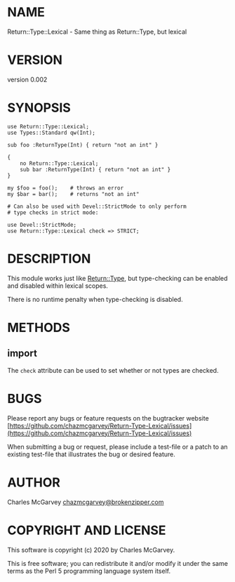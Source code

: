 # NAME

Return::Type::Lexical - Same thing as Return::Type, but lexical

# VERSION

version 0.002

# SYNOPSIS

    use Return::Type::Lexical;
    use Types::Standard qw(Int);

    sub foo :ReturnType(Int) { return "not an int" }

    {
        no Return::Type::Lexical;
        sub bar :ReturnType(Int) { return "not an int" }
    }

    my $foo = foo();    # throws an error
    my $bar = bar();    # returns "not an int"

    # Can also be used with Devel::StrictMode to only perform
    # type checks in strict mode:

    use Devel::StrictMode;
    use Return::Type::Lexical check => STRICT;

# DESCRIPTION

This module works just like [Return::Type](https://metacpan.org/pod/Return%3A%3AType), but type-checking can be enabled and disabled within
lexical scopes.

There is no runtime penalty when type-checking is disabled.

# METHODS

## import

The `check` attribute can be used to set whether or not types are checked.

# BUGS

Please report any bugs or feature requests on the bugtracker website
[https://github.com/chazmcgarvey/Return-Type-Lexical/issues](https://github.com/chazmcgarvey/Return-Type-Lexical/issues)

When submitting a bug or request, please include a test-file or a
patch to an existing test-file that illustrates the bug or desired
feature.

# AUTHOR

Charles McGarvey <chazmcgarvey@brokenzipper.com>

# COPYRIGHT AND LICENSE

This software is copyright (c) 2020 by Charles McGarvey.

This is free software; you can redistribute it and/or modify it under
the same terms as the Perl 5 programming language system itself.
